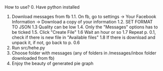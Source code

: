 How to use?
  0. Have python installed
  1. Download messages from fb
  1.1. On fb, go to settings -> Your Facebook Information -> Download a copy of your information
  1.2. SET FORMAT TO JSON
  1.3 Quality can be low
  1.4. Only the  "Messages" options has to be ticked
  1.5. Click "Create File"
  1.6 Wait an hour or so
  1.7 Repeat p. 0.1, check if there is new file in "Available files"
  1.8 If there is download and unpack it, if not, go back to p. 0.6
  2. Run src/hehe.py
  3. Choose folder with messages (any of folders in /messages/inbox folder downloaded from fb)
  4. Enjoy the beauty of generated pie graph
